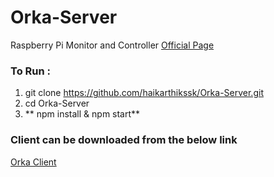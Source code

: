 # Orka-Server
Raspberry Pi Monitor and Controller [Official Page](https://haikarthikssk.github.io/Orka-Server/)

### To Run :
1. git clone https://github.com/haikarthikssk/Orka-Server.git
2. cd Orka-Server
3. ** npm install & npm start**

### Client can be downloaded from the below link
[Orka Client](https://github.com/haikarthikssk/Orka-Client)
